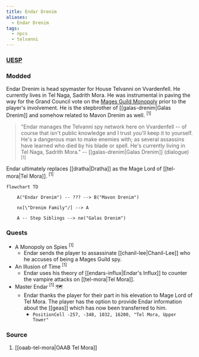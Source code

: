 ```yaml
---
title: Endar Drenim
aliases:
  - Endar Drenim
tags:
  - npcs
  - telvanni
---
```

### [UESP](https://en.uesp.net/wiki/Morrowind:Tel_Naga#People)
### Modded
Endar Drenim is head spymaster for House Telvanni on Vvardenfell. He currently lives in Tel Naga, Sadrith Mora. He was instrumental in paving the way for the Grand Council vote on the [Mages Guild Monopoly](https://en.uesp.net/wiki/Morrowind:Mages_Guild_Monopoly) prior to the player's involvement. He is the stepbrother of [[galas-drenim|Galas Drenim]] and somehow related to Mavon Drenim as well. <sup>[1]</sup>

> "Endar manages the Telvanni spy network here on Vvardenfell -- of course that isn't public knowledge and I trust you'll keep it to yourself. He's a dangerous man to make enemies with; as several assassins have learned who died by his blade or spell. He's currently living in Tel Naga, Sadrith Mora."
> -- [[galas-drenim|Galas Drenim]] (dialogue) <sup>[1]</sup>

Endar ultimately replaces [[dratha|Dratha]] as the Mage Lord of [[tel-mora|Tel Mora]]. <sup>[1]</sup>

```mermaid
flowchart TD

    A("Endar Drenim") -- ??? --> B("Mavon Drenim")

    nx[\"Drenim Family"/] --> A

    A -- Step Siblings --> ne("Galas Drenim")

```
### Quests
* A Monopoly on Spies <sup>[1]</sup>
	* Endar sends the player to assassinate [[chanil-lee|Chanil-Lee]] who he accuses of being a Mages Guild spy.
* An Illusion of Time <sup>[1]</sup>
	* Endar uses his theory of [[endars-influx|Endar's Influx]] to counter the vampire attacks on [[tel-mora|Tel Mora]].
* Master Endar <sup>[1]</sup> 🗺️
	* Endar thanks the player for their part in his elevation to Mage Lord of Tel Mora. The player has the option to provide Endar information about the [[geas]] which has now been transferred to him.
		* `PositionCell -257, -348, 1032, 16200, "Tel Mora, Upper Tower"`
### Source
1. [[oaab-tel-mora|OAAB Tel Mora]]